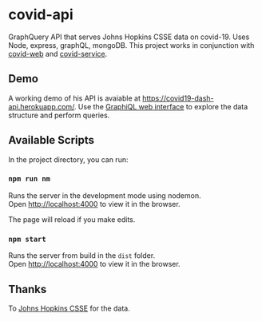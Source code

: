 # covid-api
GraphQuery API that serves Johns Hopkins CSSE data on covid-19. Uses Node, express, graphQL, mongoDB.
This project works in conjunction with [covid-web](https://github.com/mukundbhudia/covid-api) and [covid-service](https://github.com/mukundbhudia/covid-service).

## Demo

A working demo of his API is avaiable at https://covid19-dash-api.herokuapp.com/. Use the [GraphiQL web interface](https://covid19-dash-api.herokuapp.com/graphql) to explore the data structure and perform queries.

## Available Scripts

In the project directory, you can run:

### `npm run nm`

Runs the server in the development mode using nodemon.<br />
Open [http://localhost:4000](http://localhost:4000) to view it in the browser.

The page will reload if you make edits.<br />

### `npm start`

Runs the server from build in the `dist` folder.<br />
Open [http://localhost:4000](http://localhost:4000) to view it in the browser.

## Thanks

To [Johns Hopkins CSSE](https://github.com/CSSEGISandData/COVID-19) for the data.
